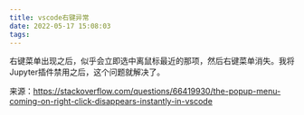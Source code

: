```yaml
---
title: vscode右键异常
date: 2022-05-17 15:08:03
tags:
---
```


右键菜单出现之后，似乎会立即选中离鼠标最近的那项，然后右键菜单消失。我将Jupyter插件禁用之后，这个问题就解决了。

来源：<https://stackoverflow.com/questions/66419930/the-popup-menu-coming-on-right-click-disappears-instantly-in-vscode>
